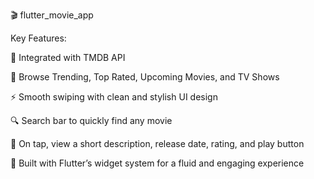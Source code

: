🎬 flutter_movie_app

Key Features:

🔗 Integrated with TMDB API

🎥 Browse Trending, Top Rated, Upcoming Movies, and TV Shows

⚡ Smooth swiping with clean and stylish UI design

🔍 Search bar to quickly find any movie

📄 On tap, view a short description, release date, rating, and play button

📲 Built with Flutter’s widget system for a fluid and engaging experience
